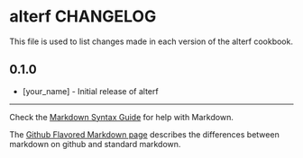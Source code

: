 alterf CHANGELOG
================

This file is used to list changes made in each version of the alterf cookbook.

0.1.0
-----
- [your_name] - Initial release of alterf

- - -
Check the [Markdown Syntax Guide](http://daringfireball.net/projects/markdown/syntax) for help with Markdown.

The [Github Flavored Markdown page](http://github.github.com/github-flavored-markdown/) describes the differences between markdown on github and standard markdown.
